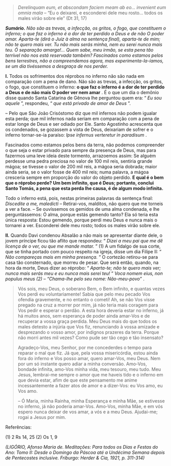 > *Derelinquam eum, et abscondam faciem meam ab eo… invenient eum omnia mala* – “Eu o deixarei, e esconderei dele meu rosto… todos os males virão sobre ele” (Dt 31, 17)

***Sumário.** Não são as trevas, a infecção, os gritos, o fogo, que constituem o inferno; o que faz o inferno é a dor de ter perdido a Deus e de não O poder amar. Aparta-te (dirá o Juiz à alma na sentença final), aparta-te de mim; não te quero mais ver. Tu não mais serás minha, nem eu serei nunca mais teu. Ó separação amarga!… Quem sabe, meu irmão, se esta pena tão terrível não nos está reservada também? Fascinados como estamos pelos bens terrestres, não a compreendemos agora, mas experimenta-la-íamos, se um dia tivéssemos a desgraça de nos perder.*

**I.** Todos os sofrimentos dos réprobos no inferno não são nada em comparação com a pena de dano. Não são as trevas, a infecção, os gritos, o fogo, que constituem o inferno: **o que faz o inferno é a dor de ter perdido a Deus e de não mais O poder ver nem amar** . É o que um dia o demônio disse quando Santa Catarina de Gênova lhe perguntou quem era: “ *Eu sou aquele* ”, respondeu, “ *que está privado de amor de Deus* ”.

– Pelo que São João Crisóstomo diz que mil infernos não podem igualar esta perda; que mil infernos nada seriam em comparação com a pena de estar longe de Deus e ser odiado por Ele. Santo Agostinho acrescenta que os condenados, se gozassem a vista de Deus, deixariam de sofrer e o inferno tornar-se-ia paraíso: *Ipse infernus verteretur in paradisum* .

Fascinados como estamos pelos bens da terra, não podemos compreender o que seja o estar privado para sempre da presença de Deus, mas para fazermos uma leve ideia deste tormento, arrazoemos assim: Se alguém perdesse uma pedra preciosa no valor de 100 mil reis, sentiria grande mágoa; se tivesse o valor de 200 mil reis, a mágoa seria dobrada; maior ainda seria, se o valor fosse de 400 mil reis; numa palavra, a mágoa cresceria sempre em proporção do valor do objeto perdido. **E qual é o bem que o réprobo perde? Um bem infinito, que é Deus; portanto, conclui Santo Tomás, a pena que esta perda lhe causa, é de algum modo infinita.**

Todo o inferno está, pois, nestas primeiras palavras da sentença final: *Discedite a me, maledicti* – Retirai-vos, malditos, não quero que me torneis a ver a face. – Se ouvíssemos os gemidos de uma alma condenada, e lhe perguntássemos: Ó alma, porque estás gemendo tanto? Ela só teria esta única resposta: Estou gemendo, porque perdi meu Deus e nunca mais o tornarei a ver. Esconderei dele meu rosto; todos os males virão sobre ele.

**II.** Quando Davi condenou Absalão a não mais se apresentar diante dele, o jovem príncipe ficou tão aflito que respondeu: “ *Dizei a meu pai que me dê licença de o ver, ou que me mande matar.* ” (1) A um fidalgo de sua corte, que se tinha portado com pouco respeito na igreja, disse um dia Filipe II: “ *Não compareças mais em minha presença.* ” O cortezão retirou-se para casa tão consternado, que morreu de pesar. Que será então, quando, na hora da morte, Deus dizer ao réprobo: “ *Aparta-te; não te quero mais ver; nunca mais serás meu e eu nunca mais serei teu!* ” *Voca nomem eius, non populus meus (2) – “Chama-lhe pelo seu nome: Não-meu-povo”* .

> Vós sois, meu Deus, o soberano Bem, o Bem infinito, e quantas vezes Vos perdi eu voluntariamente! Sabia que pelo meu pecado Vos ofendia gravemente, e no entanto o cometi! Ah, se não Vos visse pregado na cruz a morrer por mim, já não teria mais coragem para Vos pedir e esperar o perdão. A esta hora deveria estar no inferno, já há muitos anos, sem esperança de poder ainda amar-Vos e de recuperar a vossa graça perdida. Meu Deus mais do que todos os males detesto a injúria que Vos fiz, renunciando à vossa amizade e desprezando o vosso amor, por indignos prazeres da terra. Porque não morri antes mil vezes? Como pude ser tão cego e tão insensato?
>
> Agradeço-Vos, meu Senhor, por me concederdes o tempo para reparar o mal que fiz. Já que, pela vossa misericórdia, estou ainda fora do inferno e Vos posso amar, quero amar-Vos, meu Deus. Nem por um só instante quero adiar a minha conversão. Amo-Vos, bondade infinita, amo-Vos minha vida, meu tesouro, meu tudo. Meu Jesus, lembrai-me sempre o amor que me haveis tido e o inferno em que devia estar, afim de que este pensamento me anime incessantemente a fazer atos de amor e a dizer-Vos: eu Vos amo, eu Vos amo.
>
> – Ó Maria, minha Rainha, minha Esperança e minha Mãe, se estivesse no inferno, já não poderia amar-Vos. Amo-Vos, minha Mãe, e em vós espero nunca deixar de vos amar, a vós e a meu Deus. Ajudai-me; rogai a Jesus por mim.

Referências:

\(1\) 2 Rs 14, 25 (2) Os 1, 9

*(LIGÓRIO, Afonso Maria de. Meditações: Para todos os Dias e Festas do Ano: Tomo II: Desde o Domingo da Páscoa até a Undécima Semana depois de Pentecostes inclusive. Friburgo: Herder & Cia, 1921, p. 311-314)*
